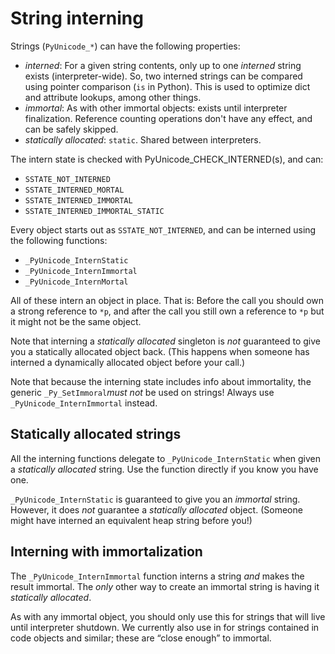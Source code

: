 # String interning

Strings (`PyUnicode_*`) can have the following properties:

- *interned*: For a given string contents, only up to one *interned* string
  exists (interpreter-wide). So, two interned strings can be compared using
  pointer comparison (`is` in Python).
  This is used to optimize dict and attribute lookups, among other things.
- *immortal*: As with other immortal objects: exists until interpreter
  finalization. Reference counting operations don't have any effect,
  and can be safely skipped.
- *statically allocated*: `static`. Shared between interpreters.

The intern state is checked with PyUnicode_CHECK_INTERNED(s), and can:

- `SSTATE_NOT_INTERNED`
- `SSTATE_INTERNED_MORTAL`
- `SSTATE_INTERNED_IMMORTAL`
- `SSTATE_INTERNED_IMMORTAL_STATIC`

Every object starts out as `SSTATE_NOT_INTERNED`, and can be interned using
the following functions:

- `_PyUnicode_InternStatic`
- `_PyUnicode_InternImmortal`
- `_PyUnicode_InternMortal`

All of these intern an object in place. That is: Before the call you should own
a strong reference to `*p`, and after the call you still own a reference
to `*p` but it might not be the same object.

Note that interning a *statically allocated* singleton is *not* guaranteed to
give you a statically allocated object back. (This happens when someone
has interned a dynamically allocated object before your call.)

Note that because the interning state includes info about immortality,
the generic `_Py_SetImmoral`*must not* be used on strings!
Always use `_PyUnicode_InternImmortal` instead.


## Statically allocated strings

All the interning functions delegate to `_PyUnicode_InternStatic` when given
a *statically allocated* string.
Use the function directly if you know you have one.

`_PyUnicode_InternStatic` is guaranteed to give you an *immortal* string.
However, it does *not* guarantee a *statically allocated* object.
(Someone might have interned an equivalent heap string before you!)


## Interning with immortalization

The `_PyUnicode_InternImmortal` function interns a string *and* makes the
result immortal. The *only* other way to create an immortal string is
having it *statically allocated*.

As with any immortal object, you should only use this for strings that will
live until interpreter shutdown.
We currently also use in for strings contained in code objects and similar;
these are “close enough” to immortal.
